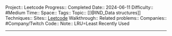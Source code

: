 Project:: Leetcode
Progress:: Completed
Date:: 2024-06-11
Difficulty:: #Medium 
Time:: 
Space:: 
Tags:: 
Topic:: [[@IND_Data structures]]
Techniques:: 
Sites:: [Leetcode](https://leetcode.com/problems/lru-cache/description/)
Walkthrough:: 
Related problems:: 
Companies:: #Company/Twitch
Code:: 
Note:: LRU=Least Recently Used

---
	
